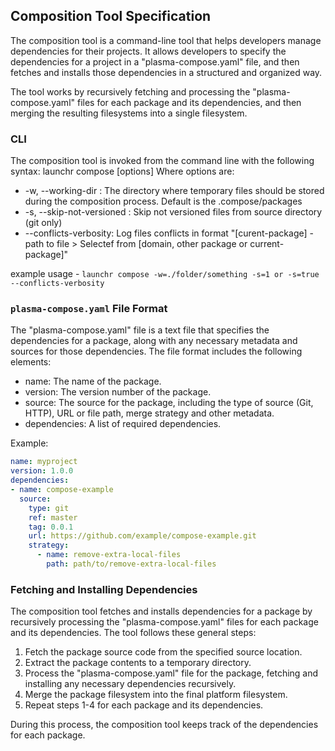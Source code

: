 ## Composition Tool Specification
The composition tool is a command-line tool that helps developers manage
dependencies for their projects. It allows developers to specify the dependencies for
a project in a "plasma-compose.yaml" file, and then fetches and installs those dependencies
in a structured and organized way.

The tool works by recursively fetching and processing the "plasma-compose.yaml" files for each package
and its dependencies, and then merging the resulting filesystems into a single filesystem.

### CLI
The composition tool is invoked from the command line with the following syntax:
launchr compose [options]
Where options are:
* -w, --working-dir : The directory where temporary files should be stored during the
  composition process. Default is the .compose/packages
* -s, --skip-not-versioned : Skip not versioned files from source directory (git only)
* --conflicts-verbosity: Log files conflicts in format "[curent-package] - path to file > Selectef from [domain, other package or current-package]"

example usage - `launchr compose -w=./folder/something -s=1 or -s=true --conflicts-verbosity`

### `plasma-compose.yaml` File Format
The "plasma-compose.yaml" file is a text file that specifies the dependencies for a package, along with any necessary metadata and sources for those dependencies.
The file format includes the following elements:
- name: The name of the package.
- version: The version number of the package.
- source: The source for the package, including the type of source (Git, HTTP), URL or file path, merge strategy and other metadata.
- dependencies: A list of required dependencies.

Example:

```yaml
name: myproject
version: 1.0.0
dependencies:
- name: compose-example
  source:
    type: git
    ref: master
    tag: 0.0.1
    url: https://github.com/example/compose-example.git
    strategy:
      - name: remove-extra-local-files
        path: path/to/remove-extra-local-files
```


### Fetching and Installing Dependencies
The composition tool fetches and installs dependencies for a package by recursively processing the "plasma-compose.yaml" files for each package and its dependencies. The tool follows these general steps:

1. Fetch the package source code from the specified source location.
2. Extract the package contents to a temporary directory.
3. Process the "plasma-compose.yaml" file for the package, fetching and installing any necessary dependencies recursively.
4. Merge the package filesystem into the final platform filesystem.
5. Repeat steps 1-4 for each package and its dependencies.

During this process, the composition tool keeps track of the dependencies for each package.
